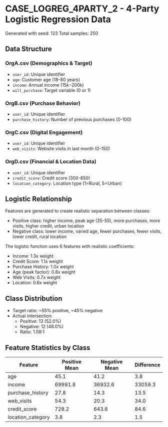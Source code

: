 # CASE_LOGREG_4PARTY_2 - 4-Party Logistic Regression Data

Generated with seed: 123
Total samples: 250

## Data Structure

### OrgA.csv (Demographics & Target)
- `user_id`: Unique identifier
- `age`: Customer age (18-80 years)
- `income`: Annual income ($15k-$200k)
- `will_purchase`: Target variable (0 or 1)

### OrgB.csv (Purchase Behavior)
- `user_id`: Unique identifier
- `purchase_history`: Number of previous purchases (0-100)

### OrgC.csv (Digital Engagement)
- `user_id`: Unique identifier
- `web_visits`: Website visits in last month (0-150)

### OrgD.csv (Financial & Location Data)
- `user_id`: Unique identifier
- `credit_score`: Credit score (300-850)
- `location_category`: Location type (1=Rural, 5=Urban)

## Logistic Relationship

Features are generated to create realistic separation between classes:
- Positive class: higher income, peak age (35-55), more purchases, more visits, higher credit, urban location
- Negative class: lower income, varied age, fewer purchases, fewer visits, lower credit, rural location

The logistic function uses 6 features with realistic coefficients:
- Income: 1.3x weight
- Credit Score: 1.1x weight
- Purchase History: 1.0x weight
- Age (peak factor): 0.8x weight
- Web Visits: 0.7x weight
- Location: 0.6x weight

## Class Distribution

- Target ratio: ~55% positive, ~45% negative
- Actual intersection:
  - Positive: 13 (52.0%)
  - Negative: 12 (48.0%)
  - Ratio: 1.08:1

## Feature Statistics by Class

| Feature | Positive Mean | Negative Mean | Difference |
|---------|---------------|---------------|------------|
| age | 45.1 | 41.2 | 3.8 |
| income | 69991.8 | 36932.6 | 33059.3 |
| purchase_history | 27.8 | 14.3 | 13.5 |
| web_visits | 54.3 | 20.3 | 34.0 |
| credit_score | 728.2 | 643.6 | 84.6 |
| location_category | 3.8 | 2.3 | 1.5 |
